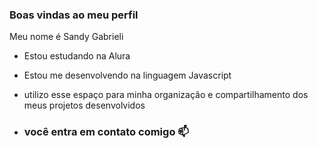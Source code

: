 ###  Boas vindas ao meu perfil

Meu nome é Sandy Gabrieli

- Estou estudando na Alura
- Estou me desenvolvendo na linguagem Javascript
- utilizo esse espaço para minha organização e compartilhamento dos meus projetos desenvolvidos

- ### você entra em contato comigo  📫 
